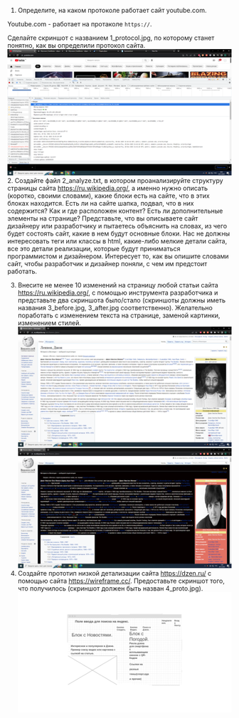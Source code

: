 1. Определите, на каком протоколе работает сайт youtube.com.

Youtube.com - работает на протаколе ```https://```.

Сделайте скриншот с названием 1_protocol.jpg, по которому станет понятно, как вы определили протокол сайта.
![Протокол сайта youtube.com](1_protocol.png)
2. Создайте файл 2_analyze.txt, в котором проанализируйте структуру страницы сайта https://ru.wikipedia.org/, 
а именно нужно описать (коротко, своими словами), какие блоки есть на сайте, что в этих блоках находится. 
Есть ли на сайте шапка, подвал, что в них содержится? Как и где расположен контент? Есть ли дополнительные элементы на странице?
Представьте, что вы описываете сайт дизайнеру или разработчику и пытаетесь объяснить на словах, из чего будет состоять сайт, какие в нем будут основные блоки. Нас не должны интересовать теги или классы в html, какие-либо мелкие детали сайта, все это детали реализации, которые будут приниматься программистом и дизайнером. Интересует то, как вы опишите словами сайт, чтобы разработчик и дизайнер поняли, с чем им предстоит работать.

3. Внесите не менее 10 изменений на страницу любой статьи сайта https://ru.wikipedia.org/, с помощью инструмента разработчика и представьте два скриншота было/стало (скриншоты должны иметь названия 3_before.jpg, 3_after.jpg соответственно). Желательно поработать с изменением текста на странице, заменой картинки, изменением стилей.
![До редактирования](3_before.png)
![После редактирования](3_after.png)
4. Создайте прототип низкой детализации сайта https://dzen.ru/ с помощью сайта https://wireframe.cc/. Предоставьте скриншот того, что получилось (скриншот должен быть назван 4_proto.jpg).
![Прототип низкой детализации](4_proto.png)
